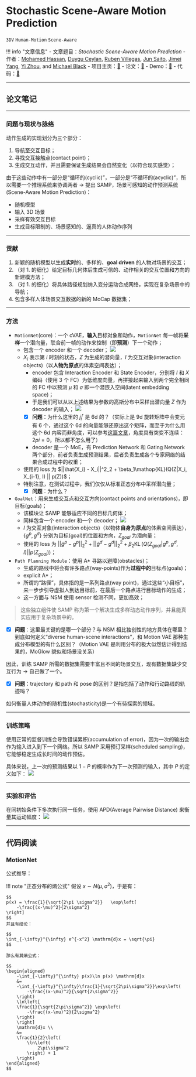 # Stochastic Scene-Aware Motion Prediction

`3DV` `Human-Motion` `Scene-Aware`

!!! info "文章信息"
    - 文章题目：*Stochastic Scene-Aware Motion Prediction*
    - 作者：[Mohamed Hassan](https://mohamedhassanmus.github.io/), [Duygu Ceylan](http://www.duygu-ceylan.com/), [Ruben Villegas](https://rubenvillegas.github.io/), [Jun Saito](https://research.adobe.com/person/jun-saito/), [Jimei Yang](https://research.adobe.com/person/jimei-yang/), [Yi Zhou](https://research.adobe.com/person/yi-zhou/), and [Michael Black](https://ps.is.tuebingen.mpg.de/person/black)
    - 项目主页：[🔗](https://samp.is.tue.mpg.de/)
    - 论文：[🔗](https://ps.is.mpg.de/uploads_file/attachment/attachment/652/samp.pdf)
    - Demo：[🔗](https://github.com/mohamedhassanmus/SAMP)
    - 代码：[🔗](https://github.com/mohamedhassanmus/SAMP_Training)

---

## 论文笔记

---

### 问题与现状与脉络

动作生成的实现划分为三个部分：

1. 导航至交互目标；
2. 寻找交互接触点(contact point)；
3. 生成交互动作，并且需要保证生成结果会自然变化（以符合现实感觉）；

由于这些动作中有一部分是“循环的(cyclic)”，一部分是“不循环的(acyclic)”，所以需要一个推理系统来协调两者 -> 提出 SAMP，场景可感知的动作预测系统(Scene-Aware Motion Prediction)：

- 随机模型
- 输入 3D 场景
- 采样有效交互目标
- 生成目标限制的、场景感知的、逼真的人体动作序列

---

### 贡献

1. 新颖的随机模型以生成**实时**的、多样的、**goal driven** 的人物对场景的交互；
2. （对 1. 的细化）给定目标几何体后生成可信的、动作相关的交互位置和方向的新建模方法；
3. （对 1. 的细化）将具体路径规划纳入变分运动合成网络，实现在复杂场景中的导航；
4. 包含多样人体场景交互数据的新的 MoCap 数据集；

---

### 方法　

- `MotionNet`(core)：一个 cVAE，**输入**目标对象和动作，`MotionNet` 每一帧将**采样**一个潜向量，联合前一帧的动作来控制（即**预测**）下一个动作；
	- 包含一个 encoder 和一个 decoder；  ![](img/20230720095453.png)
	- $X_i$ 表示第 $i$ 时刻的状态，$Z$ 为生成的潜向量，$I$ 为交互对象(interaction objects)（以**人物为原点**的体素空间表达）；
		- encoder 包含 Interaction Encoder 和 State Encoder，分别将 $I$ 和 $X$ 编码（使用 3 个 FC）为低维度向量，再拼接起来输入到两个完全相同的 FC 中以预测 $\mu$ 和 $\sigma$ 即一个潜嵌入空间(latent embedding space)；
		- 于是我们可以从以上述结果为参数的高斯分布中采样出潜向量 $Z$ 作为 decoder 的输入； ![](img/20230720100605.png)
		- [x] **问题**：为什么这里的 $j^r_i$ 是 6d 的？（实际上是 9d 旋转矩阵中会变元有 6 个，通过这个 6d 的向量能够还原出这个矩阵，而至于为什么用这个 6d 内容而非角度，可以参考[这篇文章](https://arxiv.org/abs/1812.07035)，角度具有突变不连续：$2pi = 0$，所以都不怎么用了）
		- decoder 是一个 MoE，有 Prediction Network 和 Gating Network 两个部分，前者负责生成预测结果，后者负责生成各个专家网络的结果合成过程中的权重；
	- 使用的 loss 为 $||\hat{X_i} - X_i||^2_2 + \beta_1\mathop{KL}(Q(Z|X_i, X_{i-1}, I) || p(Z))$；
	- 特别注意，在测试过程中，我们仅仅从标准正态分布中采样潜向量；
		- [x] **问题**：为什么？
- `GoalNet`：用来生成交互点和交互方向(contact points and orientations)，即目标(goals)；
	- 该模块让 SAMP 能够适应不同的目标几何体；
	- 同样包含一个 encoder 和一个 decoder；  ![](img/20230720101937.png)
	 - $I$ 为交互对象(interaction objects)（以物体**自身为原点**的体素空间表达），$\{g^p, g^d\}$ 分别为目标(goal)的位置和方向，$Z_{goal}$ 为潜向量；
	 - 使用的 loss 为 $||\hat{g}^p - g^p||^2_2 + ||\hat{g}^d - g^d||^2_2 + \beta_2 \mathop{KL}(Q(Z_{goal}|g^p, g^d, I) || p(Z_{goal}))$；
-  `Path Planning Module`：使用 A* 寻路以避障(obstacles)；
	- 生成的路线中将会有许多路点(way-points)作为**过程中的**目标点(goals)；
	- explicit A*；
	- 所谓的“路径”，具体指的是一系列路点(way point)，通过这些“小目标”，来一步步引导虚拟人到达目标前，在最后一个路点进行目标动作的生成；
	- 这一方面与 NSM 使用 sensor 检测不同，更加高效；

> 这些独立组件使 SAMP 称为第一个解决生成多样动态动作序列，并且能真实应用于复杂场景中的。
- [x] **问题**：这里最关键的是哪一个部分？与 NSM 相比独创性的地方具体在哪里？到底如何定义“diverse human-scene interactions”，和 Motion VAE 那种生成分布模型的有什么区别？（Motion VAE 是利用分布的极大似然估计得到结果的，MoGlow 貌似和场景没关系）

因此，训练 SAMP 所需的数据集需要丰富且不同的场景交互，现有数据集缺少交互行为 -> 自己做了一个。

- [x] **问题**：trajectory 和 path 和 pose 的区别？是指包括了动作和行动路线的轨迹吗？

如何衡量人体动作的随机性(stochasticity)是一个有待探索的领域。

---

### 训练策略

使用正常的监督训练会导致错误累积(accumulation of error)，因为一次的输出会作为输入进入到下一个网络。所以 SAMP 采用预订采样(scheduled sampling)，它能够稳定生成长时间的动作预估。

具体来说，上一次的预测结果以 $1-P$ 的概率作为下一次预测的输入，其中 $P$ 的定义如下：
![](img/20230720104704.png)

---

### 实验和评估

在同初始条件下多次执行同一任务，使用 APD(Average Pairwise Distance) 来衡量其运动幅度：
![](img/20230720105214.png)


---

## 代码阅读

### MotionNet

公式推导：

!!! note "正态分布的熵公式"
    假设 $x\sim N(\mu, \sigma^2)$，于是有：

    $$
    p(x) = \frac{1}{\sqrt{2\pi \sigma^2}}   \exp\left[
        -\frac{(x-\mu)^2}{2\sigma^2}
    \right]
    $$
    并且有结论：

    $$
    \int_{-\infty}^{\infty} e^{-x^2} \mathrm{d}x = \sqrt{\pi}
    $$

    那么有其熵公式：

    $$
    \begin{aligned}
        -\int_{-\infty}^{\infty} p(x)\ln p(x) \mathrm{d}x
        &=
        -\int_{-\infty}^{\infty}\frac{1}{\sqrt{2\pi\sigma^2}}\exp\left(
            -\frac{(x-\mu)^2}{\sqrt{2\sigma^2}} 
        \right)
        \ln\left[
        \frac{1}{\sqrt{2\pi\sigma^2}} \exp\left(
            -\frac{(x-\mu)^2}{2\sigma^2}
        \right)
        \right]
        \mathrm{d}x \\
        &= 
        \frac{1}{2}\left(
            \ln\left(
                2\pi\sigma^2
            \right) + 1
        \right)
    \end{aligned}
    $$

